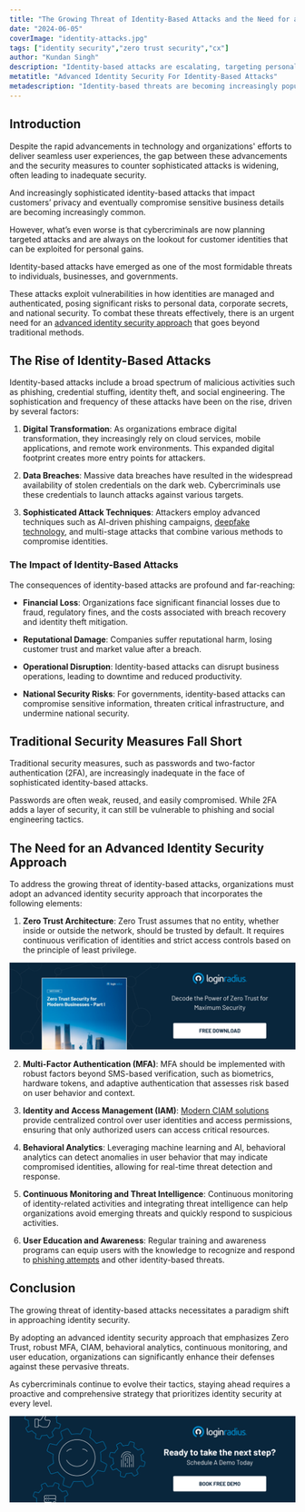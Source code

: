 ```yaml
---
title: "The Growing Threat of Identity-Based Attacks and the Need for an Advanced Identity Security Approach"
date: "2024-06-05"
coverImage: "identity-attacks.jpg"
tags: ["identity security","zero trust security","cx"]
author: "Kundan Singh"
description: "Identity-based attacks are escalating, targeting personal data and business secrets with unprecedented sophistication. Traditional security measures fall short; a new approach is essential. Explore advanced identity security strategies like Zero Trust, MFA, CIAM, and behavioral analytics to safeguard against these evolving threats."
metatitle: "Advanced Identity Security For Identity-Based Attacks"
metadescription: "Identity-based threats are becoming increasingly popular, causing financial & reputational losses to businesses. Learn the importance of identity security."
---
```

## Introduction

Despite the rapid advancements in technology and organizations' efforts to deliver seamless user experiences, the gap between these advancements and the security measures to counter sophisticated attacks is widening, often leading to inadequate security. 

And increasingly sophisticated identity-based attacks that impact customers’ privacy and eventually compromise sensitive business details are becoming increasingly common. 

However, what’s even worse is that cybercriminals are now planning targeted attacks and are always on the lookout for customer identities that can be exploited for personal gains. 

Identity-based attacks have emerged as one of the most formidable threats to individuals, businesses, and governments. 

These attacks exploit vulnerabilities in how identities are managed and authenticated, posing significant risks to personal data, corporate secrets, and national security. To combat these threats effectively, there is an urgent need for an [advanced 
identity security approach](https://www.loginradius.com/security/) that goes beyond traditional methods.

## The Rise of Identity-Based Attacks

Identity-based attacks include a broad spectrum of malicious activities such as phishing, credential stuffing, identity theft, and social engineering. The sophistication and frequency of these attacks have been on the rise, driven by several factors:

1. **Digital Transformation**: As organizations embrace digital transformation, they increasingly rely on cloud services, mobile applications, and remote work environments. This expanded digital footprint creates more entry points for attackers.

2. **Data Breaches**: Massive data breaches have resulted in the widespread availability of stolen credentials on the dark web. Cybercriminals use these credentials to launch attacks against various targets.

3. **Sophisticated Attack Techniques**: Attackers employ advanced techniques such as AI-driven phishing campaigns, [deepfake technology](https://www.loginradius.com/blog/identity/how-to-identity-mitigate-deepfake-attacks/), and multi-stage attacks that combine various methods to compromise identities.

### **The Impact of Identity-Based Attacks**

The consequences of identity-based attacks are profound and far-reaching:

* **Financial Loss**: Organizations face significant financial losses due to fraud, regulatory fines, and the costs associated with breach recovery and identity theft mitigation.

* **Reputational Damage**: Companies suffer reputational harm, losing customer trust and market value after a breach.

* **Operational Disruption**: Identity-based attacks can disrupt business operations, leading to downtime and reduced productivity.

* **National Security Risks**: For governments, identity-based attacks can compromise sensitive information, threaten critical infrastructure, and undermine national security.

## Traditional Security Measures Fall Short

Traditional security measures, such as passwords and two-factor authentication (2FA), are increasingly inadequate in the face of sophisticated identity-based attacks. 

Passwords are often weak, reused, and easily compromised. While 2FA adds a layer of security, it can still be vulnerable to phishing and social engineering tactics.

## The Need for an Advanced Identity Security Approach

To address the growing threat of identity-based attacks, organizations must adopt an advanced identity security approach that incorporates the following elements:

1. **Zero Trust Architecture**: Zero Trust assumes that no entity, whether inside or outside the network, should be trusted by default. It requires continuous verification of identities and strict access controls based on the principle of least privilege.

[![WP-zero-trust-security](WP-zero-trust-security.png)](https://www.loginradius.com/resource/whitepaper/zero-trust-security-modern-business/)

2. **Multi-Factor Authentication (MFA)**: MFA should be implemented with robust factors beyond SMS-based verification, such as biometrics, hardware tokens, and adaptive authentication that assesses risk based on user behavior and context.

3. **Identity and Access Management (IAM)**: [Modern CIAM solutions](https://www.loginradius.com/) provide centralized control over user identities and access permissions, ensuring that only authorized users can access critical resources.

4. **Behavioral Analytics**: Leveraging machine learning and AI, behavioral analytics can detect anomalies in user behavior that may indicate compromised identities, allowing for real-time threat detection and response.

5. **Continuous Monitoring and Threat Intelligence**: Continuous monitoring of identity-related activities and integrating threat intelligence can help organizations avoid emerging threats and quickly respond to suspicious activities.

6. **User Education and Awareness**: Regular training and awareness programs can equip users with the knowledge to recognize and respond to [phishing attempts](https://www.loginradius.com/blog/identity/phishing-for-identity/) and other identity-based threats.

## Conclusion

The growing threat of identity-based attacks necessitates a paradigm shift in approaching identity security. 

By adopting an advanced identity security approach that emphasizes Zero Trust, robust MFA, CIAM, behavioral analytics, continuous monitoring, and user education, organizations can significantly enhance their defenses against these pervasive threats. 

As cybercriminals continue to evolve their tactics, staying ahead requires a proactive and comprehensive strategy that prioritizes identity security at every level.

[![book-a-free-demo-loginradius](../../assets/book-a-demo-loginradius.png)](https://www.loginradius.com/book-a-demo/)